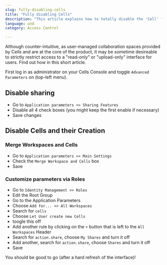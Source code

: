 ```yaml
---
slug: fully-disabling-cells
title: "Fully disabling Cells"
description: "This article explains how to totally disable the 'Cell' feature from the interface."
language: und
category: Access Control

---
```

Although counter-intuitive, as user-managed collaboration spaces provided by Cells and are at the core of the product, it may be sometime desireable to strictly restrict access to a "read-only" or "upload-only" interface for users. Find out how in this short article.  

First log in as administrator on your Cells Console and toggle `Advanced Parameters` on (top-left menu).

## Disable sharing

- Go to `Application parameters >> Sharing Features`
- Disable all 4 check boxes (you might keep the first enable if necessary)
- Save changes

## Disable Cells and their Creation

### Merge Workspaces and Cells

- Go to `Application parameters >> Main Settings`
- Check the `Merge Workspace and Cells` box
- Save

### Customize parameters via Roles

- Go to `Identity Management >> Roles`
- Edit the Root Group
- Go to the Application Parameters
- Choose `Add for... >> All Workspaces`
- Search for `cells`
- Choose `Let User create new Cells`
- toogle this off
- Add another rule by clicking on the `+` button that is left to the `All Workspaces` Header
- Search for `action.share`, choose `My Shares` and turn it off
- Add another, search for `action.share`, choose `Shares` and turn it off
- Save

You should be good to go (after a hard refresh of the interface)!

